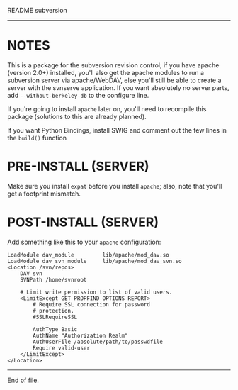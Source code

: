 README subversion

---


NOTES
=====

This is a package for the subversion revision control; if you have apache
(version 2.0+) installed, you'll also get the apache modules to run a
subversion server via apache/WebDAV, else you'll still be able to create a
server with the svnserve application.  If you want absolutely no server parts,
add `--without-berkeley-db` to the configure line.

If you're going to install `apache` later on, you'll need to recompile this
package (solutions to this are already planned).

If you want Python Bindings, install SWIG and comment out the few lines in the
`build()` function


PRE-INSTALL (SERVER)
====================

Make sure you install `expat` before you install `apache`; also, note that
you'll get a footprint mismatch.


POST-INSTALL (SERVER)
=====================

Add something like this to your `apache` configuration:

```
LoadModule dav_module         lib/apache/mod_dav.so
LoadModule dav_svn_module     lib/apache/mod_dav_svn.so
<Location /svn/repos>
    DAV svn
    SVNPath /home/svnroot

    # Limit write permission to list of valid users.
    <LimitExcept GET PROPFIND OPTIONS REPORT>
        # Require SSL connection for password
        # protection.
        #SSLRequireSSL

        AuthType Basic
        AuthName "Authorization Realm"
        AuthUserFile /absolute/path/to/passwdfile
        Require valid-user
    </LimitExcept>
</Location>
```


---

End of file.
